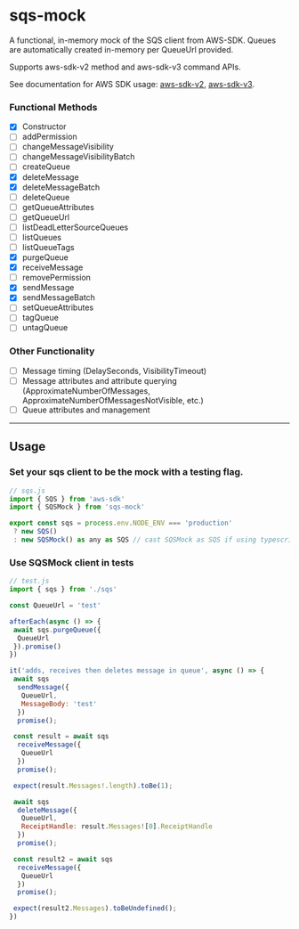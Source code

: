 # sqs-mock

A functional, in-memory mock of the SQS client from AWS-SDK. Queues are automatically created in-memory per QueueUrl provided.

Supports aws-sdk-v2 method and aws-sdk-v3 command APIs.

See documentation for AWS SDK usage: [aws-sdk-v2](https://docs.aws.amazon.com/AWSJavaScriptSDK/latest/AWS/SQS.html), [aws-sdk-v3](https://docs.aws.amazon.com/AWSJavaScriptSDK/v3/latest/Package/-aws-sdk-client-sqs/).

### Functional Methods

- [x] Constructor
- [ ] addPermission
- [ ] changeMessageVisibility
- [ ] changeMessageVisibilityBatch
- [ ] createQueue
- [x] deleteMessage
- [x] deleteMessageBatch
- [ ] deleteQueue
- [ ] getQueueAttributes
- [ ] getQueueUrl
- [ ] listDeadLetterSourceQueues
- [ ] listQueues
- [ ] listQueueTags
- [x] purgeQueue
- [x] receiveMessage
- [ ] removePermission
- [x] sendMessage
- [x] sendMessageBatch
- [ ] setQueueAttributes
- [ ] tagQueue
- [ ] untagQueue

### Other Functionality

- [ ] Message timing (DelaySeconds, VisibilityTimeout)
- [ ] Message attributes and attribute querying (ApproximateNumberOfMessages, ApproximateNumberOfMessagesNotVisible, etc.)
- [ ] Queue attributes and management

---

## Usage

### Set your sqs client to be the mock with a testing flag.

```js
// sqs.js
import { SQS } from 'aws-sdk'
import { SQSMock } from 'sqs-mock'

export const sqs = process.env.NODE_ENV === 'production'
 ? new SQS()
 : new SQSMock() as any as SQS // cast SQSMock as SQS if using typescript
```

### Use SQSMock client in tests

```js
// test.js
import { sqs } from './sqs'

const QueueUrl = 'test'

afterEach(async () => {
 await sqs.purgeQueue({
  QueueUrl
 }).promise()
})

it('adds, receives then deletes message in queue', async () => {
 await sqs
  sendMessage({
   QueueUrl,
   MessageBody: 'test'
  })
  promise();

 const result = await sqs
  receiveMessage({
   QueueUrl
  })
  promise();

 expect(result.Messages!.length).toBe(1);

 await sqs
  deleteMessage({
   QueueUrl,
   ReceiptHandle: result.Messages![0].ReceiptHandle
  })
  promise();

 const result2 = await sqs
  receiveMessage({
   QueueUrl
  })
  promise();

 expect(result2.Messages).toBeUndefined();
})
```
